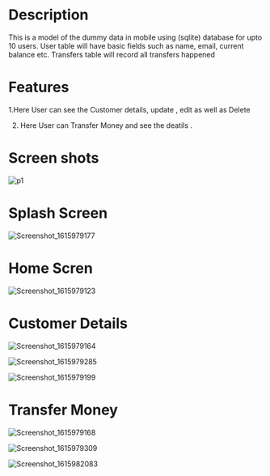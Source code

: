 # Description 


 This is a model of the dummy data in mobile  using (sqlite) database  for upto 10 users. User table will have basic fields such as  name, email, current balance etc. Transfers table will record  all transfers happened

# Features 
1.Here User can see the Customer details, update , edit as well as Delete 

2. Here User can Transfer Money and see the deatils .

# Screen shots


![p1](https://user-images.githubusercontent.com/55308841/111462488-81321100-8744-11eb-8ff1-667906be37a8.png)


# Splash Screen

![Screenshot_1615979177](https://user-images.githubusercontent.com/55308841/111462496-842d0180-8744-11eb-92cd-4a2949b4c549.png)


# Home Scren

![Screenshot_1615979123](https://user-images.githubusercontent.com/55308841/111462780-d706b900-8744-11eb-8f9b-f587992a9dba.png)



# Customer Details

![Screenshot_1615979164](https://user-images.githubusercontent.com/55308841/111462574-99099500-8744-11eb-9eae-8f94e6e554d3.png)



![Screenshot_1615979285](https://user-images.githubusercontent.com/55308841/111462804-dcfc9a00-8744-11eb-82c3-12d36b2640f2.png)


![Screenshot_1615979199](https://user-images.githubusercontent.com/55308841/111462823-e259e480-8744-11eb-84af-99a8bd625bf1.png)



# Transfer Money



![Screenshot_1615979168](https://user-images.githubusercontent.com/55308841/111462605-a161d000-8744-11eb-9ebd-13475d3a3d92.png)






![Screenshot_1615979309](https://user-images.githubusercontent.com/55308841/111462795-da9a4000-8744-11eb-9b68-20c1f31d77db.png)


![Screenshot_1615982083](https://user-images.githubusercontent.com/55308841/111463595-c3a81d80-8745-11eb-8091-3d8b3340a4b0.png)






